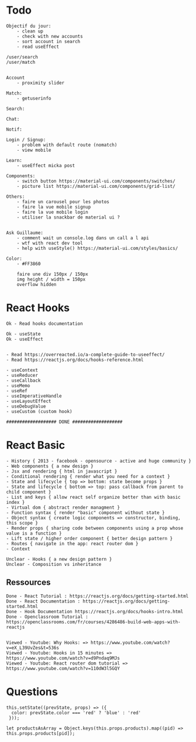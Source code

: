 # Todo

	Objectif du jour:
		- clean up
		- check with new accounts
		- sort account in search
		- read useEffect

	/user/search 
	/user/match


	Account
		- proximity slider

	Match:
		- getuserinfo

	Search:

	Chat:

	Notif:

	Login / Signup:
		- problem with default route (nomatch)
		- view mobile

	Learn:
		- useEffect micka post
	
	Components:
		- switch button	https://material-ui.com/components/switches/
		- picture list https://material-ui.com/components/grid-list/

	Others:
		- faire un carousel pour les photos
		- faire la vue mobile signup
		- faire la vue mobile login
		- utiliser la snackbar de material ui ?


	Ask Guillaume:
		- comment wait un console.log dans un call a l api
		- wtf with react dev tool
		- help with useStyle() https://material-ui.com/styles/basics/

	Color:
		- #FF3860

		faire une div 150px / 150px
		img height / width = 150px
		overflow hidden

# React Hooks

	Ok - Read hooks documentation

	Ok - useState
	Ok - useEffect

	
	- Read https://overreacted.io/a-complete-guide-to-useeffect/
	- Read https://reactjs.org/docs/hooks-reference.html
	
	- useContext
	- useReducer
	- useCallback
	- useMemo
	- useRef
	- useImperativeHandle
	- useLayoutEffect
	- useDebugValue
	- useCustom (custom hook)

	################### DONE ###################

# React Basic

	- History { 2013 - facebook - opensource - active and huge community }
	- Web components { a new design }
	- Jsx and rendering { html in javascript }
	- Conditional rendering { render what you need for a context }
	- State and lifecycle { top => bottom: state become props }
	- State and lifecycle { bottom => top: pass callback from parent to child component }
	- List and keys { allow react self organize better than with basic index }
	- Virtual dom { abstract render managment }
	- Function syntax { render "basic" component without state }
	- Object syntax { create logic components => constructor, binding, this scope }
	- Render props { sharing code between components using a prop whose value is a function }
	- Lift state / higher order component { better design pattern }
	- Routes { navigate in the app: react router dom }
	- Context

	Unclear - Hooks { a new design pattern }
	Unclear - Composition vs inheritance



## Ressources

		
	Done - React Tutorial : https://reactjs.org/docs/getting-started.html
	Done - React Documentation : https://reactjs.org/docs/getting-started.html
	Done - Hook Documentation https://reactjs.org/docs/hooks-intro.html
	Done - Openclassroom Tutorial : https://openclassrooms.com/fr/courses/4286486-build-web-apps-with-reactjs


	Viewed - Youtube: Why Hooks: => https://www.youtube.com/watch?v=eX_L39UvZes&t=536s
	Viewed - Youtube: Hooks in 15 minutes => https://www.youtube.com/watch?v=d9Pndaq9MJs
	Viewed - Youtube: React router dom tutorial => https://www.youtube.com/watch?v=110dW3l5GQY

# Questions

	this.setState((prevState, props) => ({
	  color: prevState.color === 'red' ? 'blue' : 'red'
	 }));

	let productsAsArray = Object.keys(this.props.products).map((pid) => this.props.products[pid]);
